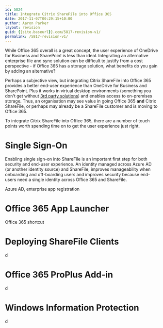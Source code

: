 ```yaml
---
id: 5824
title: Integrate Citrix ShareFile into Office 365
date: 2017-11-07T00:29:15+10:00
author: Aaron Parker
layout: revision
guid: {{site.baseurl}}.com/5817-revision-v1/
permalink: /5817-revision-v1/
---
```

While Office 365 overall is a great concept, the user experience of OneDrive for Business and SharePoint is less than ideal. Integrating an alternative enterprise file and sync solution can be difficult to justify from a cost perspective - if Office 365 has a storage solution, what benefits do you gain by adding an alternative?

Perhaps a subjective view, but integrating Citrix ShareFile into Office 365 provides a better end-user experience than OneDrive for Business and SharePoint. Plus it works in virtual desktop environments (something you don't get without [3rd party solutions](https://www.fslogix.com)) and enables access to on-premises storage. Thus, an organisation may see value in going Office 365 **and** Citrix ShareFile, or perhaps may already be a ShareFile customer and is moving to Office 365.

To integrate Citrix ShareFile into Office 365, there are a number of touch points worth spending time on to get the user experience just right.

# Single Sign-On

Enabling single sign-on into ShareFile is an important first step for both security and end-user experience. An identity managed across Azure AD (or another identity source) and ShareFile, improves manageability when onboarding and off-boarding users and improves security because end-users need a single identity across Office 365 and ShareFile.

Azure AD, enterprise app registration

# Office 365 App Launcher

Office 365 shortcut

# Deploying ShareFile Clients

d

# Office 365 ProPlus Add-in

d 

# Windows Information Protection

d